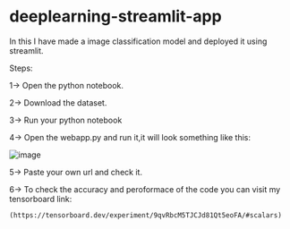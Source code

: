 # deeplearning-streamlit-app
In this I have made a image classification model and deployed it using streamlit.

Steps:

1-> Open the python notebook.

2-> Download the dataset.

3-> Run your python notebook

4-> Open the webapp.py and run it,it will look something like this:

![image](https://user-images.githubusercontent.com/67225894/168523735-15c6065f-7573-4e21-8acf-ebf01aa3f8ca.png)

5-> Paste your own url and check it.

6-> To check the accuracy and peroformace of the code you can visit my tensorboard link:

    (https://tensorboard.dev/experiment/9qvRbcM5TJCJd81Qt5eoFA/#scalars)
